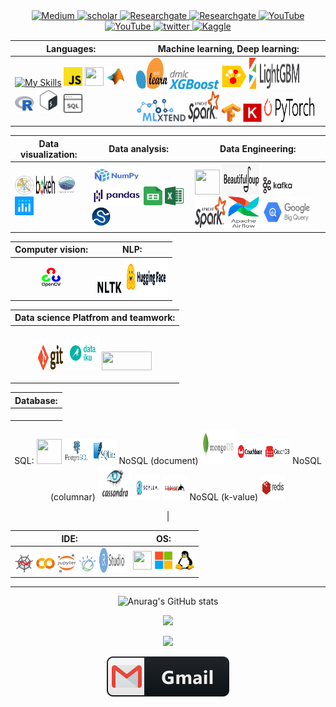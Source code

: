 <div align="center">

   <a href="https://medium.com/@mohamadhasan.sarvandani">
  <img
    alt="Medium"
    src="https://img.shields.io/badge/Medium-12100E?style=for-the-badge&logo=medium&logoColor=white" 
  />
</a>

  
  <a href="https://scholar.google.com/citations?user=6FDuIJMAAAAJ&hl=en">
  <img
    alt="scholar"
    src="https://img.shields.io/badge/Google_Scholar-4285F4?style=for-the-badge&logo=google-scholar&logoColor=white" 
  />
</a>

<a href="https://www.linkedin.com/in/mohamadhasan-sarvandani/">
  <img
    alt="Researchgate"
    src="https://img.shields.io/badge/linkedin-%230077B5.svg?style=for-the-badge&logo=linkedin&logoColor=white" 
  />
</a>

<a href="https://www.researchgate.net/profile/Mohamadhasan-Sarvandani">
  <img
    alt="Researchgate"
    src="https://img.shields.io/badge/Researchgate-3DDC84?style=for-the-badge&logo=researchgate&logoColor=white" 
  />
</a>
  

<a href="https://www.pinterest.com/Mohamadhasan_Sarvandani/">
  <img
    alt="YouTube"
    src="https://img.shields.io/badge/Pinterest-FF0000?style=for-the-badge&logo=Pinterest&logoColor=black" 
  />
</a>



<a href="https://www.youtube.com/@MohamadhasanSarvandani/featured">
  <img
    alt="YouTube"
    src="https://img.shields.io/badge/YouTube-FF0000?style=for-the-badge&logo=youtube&logoColor=black" 
  />
</a>

  <a href="https://twitter.com/M_Sarvandani">
  <img
    alt="twitter"
    src="https://img.shields.io/badge/Twitter-1DA1F2?style=for-the-badge&logo=twitter&logoColor=white" 
  />
</a>
  
  
  <a href="https://www.kaggle.com/sarvandani">
  <img
    alt="Kaggle"
    src="https://img.shields.io/badge/Kaggle-20BEFF?style=for-the-badge&logo=Kaggle&logoColor=white" 
  />
</a>
  
</div>
 


<div align="center">
  
  

| **Languages:** | **Machine learning, Deep learning:** | 
| --------------- | --------------- |
| [![My Skills](https://skillicons.dev/icons?i=py&theme=light)](https://skillicons.dev) <img src='https://github.com/Sarvandani/Data_science_logos/blob/main/JavaScript.svg' width="30" height="30"> <img src='https://github.com/Sarvandani/Data_science_logos/blob/main/HTML5.svg' width="30" height="30"> <img                                                           src='https://github.com/Sarvandani/Data_science_logos/blob/main/matlab.svg' width="30" height="30"> <img src='https://github.com/Sarvandani/Data_science_logos/blob/main/r.svg' width="30" height="30"> <img         src='https://github.com/Sarvandani/Data_science_logos/blob/main/shell.svg' width="40" height="40"> <img     src='https://github.com/Sarvandani/Data_science_logos/blob/main/sql-language.svg' width="30" height="30">|<img src='https://github.com/Sarvandani/Data_science_logos/blob/main/Scikit_learn.svg' width="50" height="50"> <img src='https://github.com/Sarvandani/Data_science_logos/blob/main/XGBoost_logo.png' width="80" height="30"> <img src='https://github.com/Sarvandani/Data_science_logos/blob/main/CatBoost.png' width="40" height="40"> <img src='https://github.com/Sarvandani/Data_science_logos/blob/main/LightGBM.svg' width="80" height="50"> <img src='https://github.com/Sarvandani/Data_science_logos/blob/main/mlxtend.png' width="80" height="40"> <img src='https://github.com/Sarvandani/Data_science_logos/blob/main/Spark.svg' width="50" height="50"> <img src='https://github.com/Sarvandani/Data_science_logos/blob/main/Tensorflow.svg' width="30" height="30"> <img src='https://github.com/Sarvandani/Data_science_logos/blob/main/Keras.svg' width="30" height="30"> <img src='https://github.com/Sarvandani/Data_science_logos/blob/main/PyTorch.svg' width="80" height="40">| 


| **Data visualization:** | **Data analysis:** | **Data Engineering:** | 
| --------------- | --------------- | --------------- |
| <img src='https://github.com/Sarvandani/Data_science_logos/blob/main/Matplotlib_icon.svg' width="30" height="30"> <img src='https://github.com/Sarvandani/Data_science_logos/blob/main/bokeh.svg' width="30" height="30"> <img src='https://github.com/Sarvandani/Data_science_logos/blob/main/seaborn.svg' width="30" height="30"> <img src='https://github.com/Sarvandani/Data_science_logos/blob/main/plot_ly-icon.svg' width="30" height="30"> | <img src='https://github.com/Sarvandani/Data_science_logos/blob/main/NumPy.svg' width="80" height="30"> <img src='https://github.com/Sarvandani/Data_science_logos/blob/main/Pandas.svg' width="80" height="30"> <img src='https://github.com/Sarvandani/Data_science_logos/blob/main/Google_Sheet.svg' width="30" height="30"> <img src='https://github.com/Sarvandani/Data_science_logos/blob/main/excel.svg' width="30" height="30"> <img src='https://github.com/Sarvandani/Data_science_logos/blob/main/SCIPY.svg' width="30" height="30">| <img src='https://upload.wikimedia.org/wikipedia/commons/0/0a/MySQL_textlogo.svg' width="40" height="40"> <img src='https://github.com/Sarvandani/Data_science_logos/blob/main/beautifulsoap.png' width="60" height="50"> <img src='https://github.com/Sarvandani/Data_science_logos/blob/main/kafka.svg' width="50" height="30"> <img src='https://github.com/Sarvandani/Data_science_logos/blob/main/Spark.svg' width="50" height="50"> <img src='https://github.com/Sarvandani/Data_science_logos/blob/main/airflow2.svg' width="50" height="50"> <img      src='https://github.com/Sarvandani/Data_science_logos/blob/main/bigquery.svg' width="80" height="50">|
                                                                                                                                                                                                                                                                                                                                                            
| **Computer vision:** | **NLP:** | 
| --------------- | --------------- |
| <p align="center"> <img src='https://github.com/Sarvandani/Data_science_logos/blob/main/OpenCV.svg' width="30" height="30"> </p> | <img src='https://github.com/Sarvandani/Data_science_logos/blob/main/nltk.png' width="40" height="30"> <img src='https://github.com/Sarvandani/Data_science_logos/blob/main/hugging_face.svg' width="70" height="60"> | 


| **Data science Platfrom and teamwork:** | 
| ----------------------------------------- | 
|<p align="center"> <img src='https://github.com/Sarvandani/Data_science_logos/blob/main/Git.svg' width="40" height="40"> <img src='https://github.com/Sarvandani/Data_science_logos/blob/main/dataiku.svg' width="55" height="55"> <img src='https://upload.wikimedia.org/wikipedia/commons/5/51/Google_Cloud_logo.svg' width="80" height="30"> </p>| 
  
| **Database:** | 
| ----------------------------------------- | 
|<p align="center"> 
SQL: <img src='https://upload.wikimedia.org/wikipedia/commons/0/0a/MySQL_textlogo.svg' width="40" height="40"> <img src='https://github.com/Sarvandani/Data_science_logos/blob/main/postgresql-ar21.svg' width="40" height="40"> <img src='https://github.com/Sarvandani/Data_science_logos/blob/main/sqlite-ar21.svg' width="40" height="40">
NoSQL (document) <img src='https://github.com/Sarvandani/Data_science_logos/blob/main/mongodb-ar21.svg' width="55" height="55"> <img src='https://github.com/Sarvandani/Data_science_logos/blob/main/couchbase.svg' width="40" height="40"> <img src='https://github.com/Sarvandani/Data_science_logos/blob/main/couchdb.svg' width="40" height="40">
NoSQL (columnar) <img src='https://github.com/Sarvandani/Data_science_logos/blob/main/cassandra.svg' width="55" height="55"> <img src='https://github.com/Sarvandani/Data_science_logos/blob/main/scylladb.svg' width="40" height="40"> <img src='https://github.com/Sarvandani/Data_science_logos/blob/main/HBase.svg' width="40" height="40">
NoSQL (k-value) <img src='https://github.com/Sarvandani/Data_science_logos/blob/main/redis.svg' width="40" height="40"> </p>|


| **IDE:** | **OS:** | 
| --------------- | --------------- |
| <img src='https://github.com/Sarvandani/Data_science_logos/blob/main/spyder.svg' width="30" height="30">  <img src='https://github.com/Sarvandani/Data_science_logos/blob/main/Google_Colaboratory.svg' width="30" height="30">  <img src='https://github.com/Sarvandani/Data_science_logos/blob/main/Jupyter_logo.svg' width="30" height="30">  <img src='https://github.com/Sarvandani/Data_science_logos/blob/main/ibm-watson-80.svg' width="30" height="30">  <img src='https://github.com/Sarvandani/Data_science_logos/blob/main/RStudio_logo.svg' width="40" height="40">|<img src='https://upload.wikimedia.org/wikipedia/commons/a/ab/Icon-Mac.svg' width="30" height="30">  <img src='https://github.com/Sarvandani/Data_science_logos/blob/main/Microsoft.svg' width="30" height="30"> <img src='https://github.com/Sarvandani/Data_science_logos/blob/main/linux.svg' width="30" height="30">|


  </div>



<div align="center">

--------------

![Anurag's GitHub stats](https://github-readme-stats.vercel.app/api?username=Sarvandani&show_icons=true&theme=radical)

  
  
  ![](https://github.com/Sarvandani/gif_terminal/blob/main/terminal.gif)

  
  
  
 ![](https://komarev.com/ghpvc/?username=Sarvandani&style=for-the-badge)
  
  
  <a href="mailto:mohamadian.sarvandani@gmail.com">
    <img 
         alt="Gmail"
         src="https://github.com/MikeCodesDotNET/ColoredBadges/blob/master/svg/social/gmail.svg" 
         style="vertical-align:top margin:6px 4px"
/>
</a>
  
</div>








